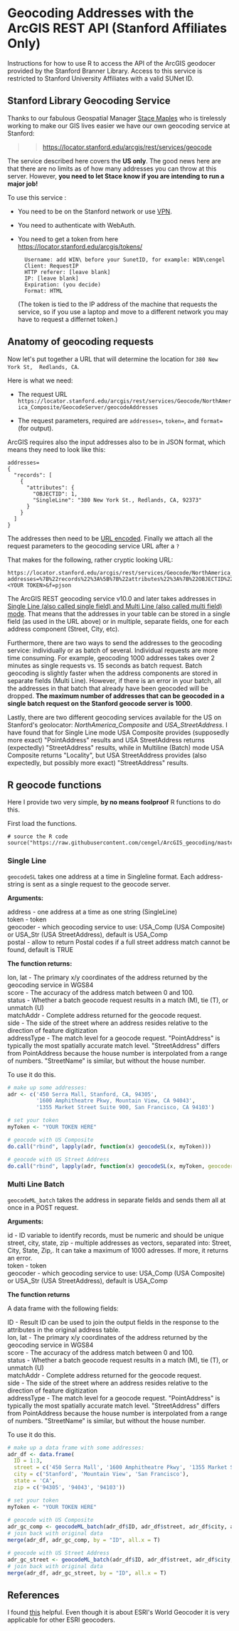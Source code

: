# Geocoding Addresses with the ArcGIS REST API (Stanford Affiliates Only)

Instructions for how to use R to access the API of the ArcGIS geodocer provided by the Stanford Branner Library. Access to this service is restricted to Stanford University Affiliates with a valid SUNet ID.


## Stanford Library Geocoding Service

Thanks to our fabulous Geospatial Manager [Stace Maples](https://library.stanford.edu/people/maples) who is tirelessly working to make our GIS lives easier we have our own geocoding service at Stanford:

>> https://locator.stanford.edu/arcgis/rest/services/geocode

The service described here covers the __US only__. The good news here are that there are no limits as of how many addresses you can throw at this server. However, **you need to let Stace know if you are intending to run a major job!**

To use this service :

- You need to be on the Stanford network or use [VPN](https://uit.stanford.edu/service/vpn/).
- You need to authenticate with WebAuth.
- You need to get a token from here https://locator.stanford.edu/arcgis/tokens/

        Username: add WIN\ before your SunetID, for example: WIN\cengel
        Client: RequestIP
        HTTP referer: [leave blank]
        IP:	[leave blank]
        Expiration: (you decide)
        Format: HTML

    (The token is tied to the IP address of the machine that requests the service, so if you use a laptop and move to a different network you may have to request a differnet token.)


## Anatomy of geocoding requests

Now let's put together a URL that will determine the location for `380 New York St,  Redlands, CA`.

Here is what we need:

- The request URL
    `https://locator.stanford.edu/arcgis/rest/services/Geocode/NorthAmerica_Composite/GeocodeServer/geocodeAddresses`

- The request parameters, required are `addresses=`, `token=`, and `format=` (for output).

ArcGIS requires also the input addresses also to be in JSON format, which means they need to look like this:

    addresses=
    {
      "records": [
        {
          "attributes": {
            "OBJECTID": 1,
            "SingleLine": "380 New York St., Redlands, CA, 92373"
          }
        }
      ]
    }


The addresses then need to be [URL encoded](https://en.wikipedia.org/wiki/Percent-encoding). Finally we attach all the request parameters to the geocoding service URL after a `?`

That makes for the following, rather cryptic looking URL:

    https://locator.stanford.edu/arcgis/rest/services/Geocode/NorthAmerica_Composite/GeocodeServer/geocodeAddresses?addresses=%7B%22records%22%3A%5B%7B%22attributes%22%3A%7B%22OBJECTID%22%3A1%2C%22SingleLine%22%3A%22380+New+York+St.%2C+Redlands%2CCA%22%7D%7D%5D%7D&&token=<YOUR TOKEN>&f=pjson

The ArcGIS REST geocoding service v10.0 and later takes addresses in [Single Line (also called single field) and Multi Line (also called multi field) mode](http://support.esri.com/technical-article/000011000). That means that the addresses in your table can be stored in a single field (as used in the URL above) or in multiple, separate fields, one for each address component (Street, City, etc). 

Furthermore, there are two ways to send the addresses to the geocoding service: individually or as batch of several. Individual requests are more time consuming. For example, geocoding 1000 addresses takes over 2 minutes as single requests vs. 15 seconds as batch request. Batch geocoding is slightly faster when the address components are stored in separate fields (Multi Line). However, if there is an error in your batch, all the addresses in that batch that already have been geocoded will be dropped. **The maximum number of addresses that can be geocoded in a single batch request on the Stanford geocode server is 1000**.

Lastly, there are two different geocoding services available for the US on Stanford's geolocator: _NorthAmerica_Composite_ and _USA_StreetAddress_. I have found that for Single Line mode USA Composite provides (supposedly more exact) "PointAddress" results and USA StreetAddress returns (expectedly) "StreetAddress" results, while in Multiline (Batch) mode USA Composite returns "Locality", but USA StreetAddress provides (also expectedly, but possibly more exact) "StreetAddress" results.

## R geocode functions

Here I provide two very simple, **by no means foolproof** R functions to do this. 

First load the functions.

    # source the R code
    source("https://raw.githubusercontent.com/cengel/ArcGIS_geocoding/master/SUL_gcFunctions.R")


### Single Line

`geocodeSL` takes one address at a time in Singleline format. Each address-string is sent as a single request to the geocode server.

**Arguments:**

address - one address at a time as one string (SingleLine)  
token - token  
geocoder - which geocoding service to use: USA_Comp (USA Composite) or USA_Str (USA StreetAddress), default is USA_Comp  
postal - allow to return Postal codes if a full street address match cannot be found, default is TRUE  

**The function returns:**

lon, lat -    The primary x/y coordinates of the address returned by the geocoding service in WGS84  
score -       The accuracy of the address match between 0 and 100.  
status -      Whether a batch geocode request results in a match (M), tie (T), or unmatch (U)  
matchAddr -   Complete address returned for the geocode request.  
side -        The side of the street where an address resides relative to the direction 
               of feature digitization  
addressType - The match level for a geocode request. "PointAddress" is typically the 
               most spatially accurate match level. "StreetAddress" differs from PointAddress 
               because the house number is interpolated from a range of numbers. "StreetName" is similar,
               but without the house number.   

To use it do this.

```R
# make up some addresses:
adr <- c('450 Serra Mall, Stanford, CA, 94305',
         '1600 Amphitheatre Pkwy, Mountain View, CA 94043',
         '1355 Market Street Suite 900, San Francisco, CA 94103')

# set your token
myToken <- "YOUR TOKEN HERE"

# geocode with US Composite
do.call("rbind", lapply(adr, function(x) geocodeSL(x, myToken)))

# geocode with US Street Address
do.call("rbind", lapply(adr, function(x) geocodeSL(x, myToken, geocoder = "USA_Str")))
```

### Multi Line Batch

`geocodeML_batch` takes the address in separate fields and sends them all at once in a POST request.

**Arguments:**

id - ID variable to identify records, must be numeric and should be unique
street, city, state, zip - multiple addresses as vectors, separated into: Street, City, State, Zip,. It can take a maximum of 1000 adresses. If more, it returns an error.  
token - token  
geocoder - which geocoding service to use: USA_Comp (USA Composite) or USA_Str (USA StreetAddress), default is USA_Comp  


**The function returns** 

A data frame with the following fields:

ID -          Result ID can be used to join the output fields in the response to the attributes 
               in the original address table.  
lon, lat -    The primary x/y coordinates of the address returned by the geocoding service in WGS84  
score -       The accuracy of the address match between 0 and 100.  
status -      Whether a batch geocode request results in a match (M), tie (T), or unmatch (U)  
matchAddr -   Complete address returned for the geocode request.  
side -        The side of the street where an address resides relative to the direction 
               of feature digitization  
addressType - The match level for a geocode request. "PointAddress" is typically the 
               most spatially accurate match level. "StreetAddress" differs from PointAddress 
               because the house number is interpolated from a range of numbers. "StreetName" is similar,
               but without the house number.  


To use it do this.

``` R
# make up a data frame with some addresses:
adr_df <- data.frame(
  ID = 1:3,
  street = c('450 Serra Mall', '1600 Amphitheatre Pkwy', '1355 Market Street Suite 900'), 
  city = c('Stanford', 'Mountain View', 'San Francisco'), 
  state = 'CA', 
  zip = c('94305', '94043', '94103'))

# set your token
myToken <- "YOUR TOKEN HERE"
    
# geocode with US Composite
adr_gc_comp <- geocodeML_batch(adr_df$ID, adr_df$street, adr_df$city, adr_df$state, adr_df$zip, myToken)
# join back with original data
merge(adr_df, adr_gc_comp, by = "ID", all.x = T)

# geocode with US Street Address
adr_gc_street <- geocodeML_batch(adr_df$ID, adr_df$street, adr_df$city, adr_df$state, adr_df$zip, myToken, geocoder = "USA_Str")
# join back with original data
merge(adr_df, adr_gc_street, by = "ID", all.x = T)
```

## References

I found [this](https://developers.arcgis.com/rest/geocode/api-reference/geocoding-geocode-addresses.htm) helpful. Even though it is about ESRI's World Geocoder it is very applicable for other ESRI geocoders.
